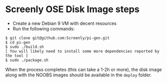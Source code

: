 # Screenly OSE Disk Image steps

 * Create a new Debian 9 VM with decent resources
 * Run the following commands:

```
$ git clone git@github.com:Screenly/pi-gen.git
$ cd pi-gen
$ sudo ./build.sh
[ You will likely need to install some more dependencies reported by the tool ]
$ sudo ./package.sh
```

When the process completes (this can take a 1-2h or more), the disk image along with the NOOBS images should be available in the `deploy` folder.
